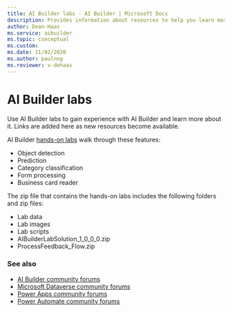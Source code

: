 ```yaml
---
title: AI Builder labs - AI Builder | Microsoft Docs
description: Provides information about resources to help you learn more about AI Builder 
author: Dean-Haas
ms.service: aibuilder
ms.topic: conceptual
ms.custom: 
ms.date: 11/02/2020
ms.author: paulnog
ms.reviewer: v-dehaas
---
```


# AI Builder labs

Use AI Builder labs to gain experience with AI Builder and learn more about it. Links are added here as new resources become available.

AI Builder [hands-on labs](https://go.microsoft.com/fwlink/?linkid=2103171) walk through these features:

- Object detection
- Prediction
- Category classification
- Form processing
- Business card reader

The zip file that contains the hands-on labs includes the following folders and zip files:

- Lab data
- Lab images
- Lab scripts
- AIBuilderLabSolution_1_0_0_0.zip
- ProcessFeedback_Flow.zip

### See also

- [AI Builder community forums](https://go.microsoft.com/fwlink/?linkid=2092048)
- [Microsoft Dataverse community forums](https://powerusers.microsoft.com/t5/Common-Data-Services/ct-p/PA_CommonDataServices)
- [Power Apps community forums](https://powerusers.microsoft.com/t5/AI-Builder/bd-p/AIBuilder1)
- [Power Automate community forums](https://powerusers.microsoft.com/t5/AI-Builder/bd-p/AIBuilder) 
